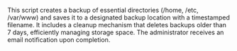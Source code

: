 This script creates a backup of essential directories (/home, /etc, /var/www) and saves it to a designated backup location with a timestamped filename. It includes a cleanup mechanism that deletes backups older than 7 days, efficiently managing storage space. The administrator receives an email notification upon completion.
